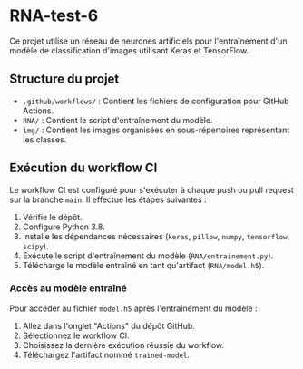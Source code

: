 # RNA-test-6

Ce projet utilise un réseau de neurones artificiels pour l'entraînement d'un modèle de classification d'images utilisant Keras et TensorFlow.

## Structure du projet

- `.github/workflows/` : Contient les fichiers de configuration pour GitHub Actions.
- `RNA/` : Contient le script d'entraînement du modèle.
- `img/` : Contient les images organisées en sous-répertoires représentant les classes.

## Exécution du workflow CI

Le workflow CI est configuré pour s'exécuter à chaque push ou pull request sur la branche `main`. Il effectue les étapes suivantes :

1. Vérifie le dépôt.
2. Configure Python 3.8.
3. Installe les dépendances nécessaires (`keras`, `pillow`, `numpy`, `tensorflow`, `scipy`).
4. Exécute le script d'entraînement du modèle (`RNA/entrainement.py`).
5. Télécharge le modèle entraîné en tant qu'artifact (`RNA/model.h5`).

### Accès au modèle entraîné

Pour accéder au fichier `model.h5` après l'entraînement du modèle :

1. Allez dans l'onglet "Actions" du dépôt GitHub.
2. Sélectionnez le workflow CI.
3. Choisissez la dernière exécution réussie du workflow.
4. Téléchargez l'artifact nommé `trained-model`.
